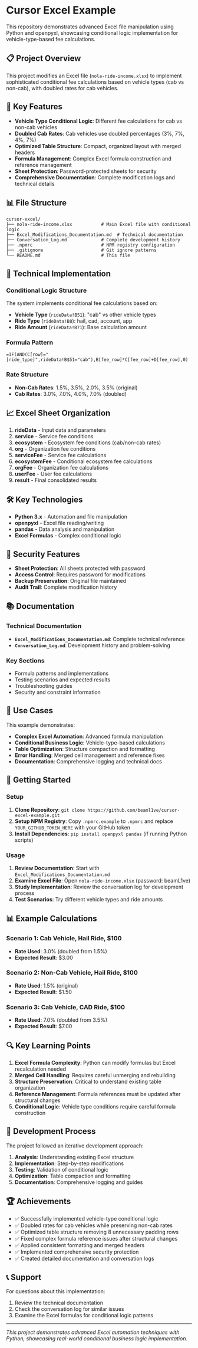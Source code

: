 # Cursor Excel Example

This repository demonstrates advanced Excel file manipulation using Python and openpyxl, showcasing conditional logic implementation for vehicle-type-based fee calculations.

## 📋 Project Overview

This project modifies an Excel file (`nola-ride-income.xlsx`) to implement sophisticated conditional fee calculations based on vehicle types (cab vs non-cab), with doubled rates for cab vehicles.

## 🎯 Key Features

- **Vehicle Type Conditional Logic**: Different fee calculations for cab vs non-cab vehicles
- **Doubled Cab Rates**: Cab vehicles use doubled percentages (3%, 7%, 4%, 7%)
- **Optimized Table Structure**: Compact, organized layout with merged headers
- **Formula Management**: Complex Excel formula construction and reference management
- **Sheet Protection**: Password-protected sheets for security
- **Comprehensive Documentation**: Complete modification logs and technical details

## 📊 File Structure

```
cursor-excel/
├── nola-ride-income.xlsx           # Main Excel file with conditional logic
├── Excel_Modifications_Documentation.md  # Technical documentation
├── Conversation_Log.md             # Complete development history
├── .npmrc                          # NPM registry configuration
├── .gitignore                      # Git ignore patterns
└── README.md                       # This file
```

## 🔧 Technical Implementation

### Conditional Logic Structure
The system implements conditional fee calculations based on:
- **Vehicle Type** (`rideData!B51`): "cab" vs other vehicle types
- **Ride Type** (`rideData!B8`): hail, cad, account, app
- **Ride Amount** (`rideData!B71`): Base calculation amount

### Formula Pattern
```excel
=IF(AND(C[row]="[ride_type]",rideData!B$51="cab"),B[fee_row]*C[fee_row]+D[fee_row],0)
```

### Rate Structure
- **Non-Cab Rates**: 1.5%, 3.5%, 2.0%, 3.5% (original)
- **Cab Rates**: 3.0%, 7.0%, 4.0%, 7.0% (doubled)

## 📈 Excel Sheet Organization

1. **rideData** - Input data and parameters
2. **service** - Service fee conditions  
3. **ecosystem** - Ecosystem fee conditions (cab/non-cab rates)
4. **org** - Organization fee conditions
5. **serviceFee** - Service fee calculations
6. **ecosystemFee** - Conditional ecosystem fee calculations
7. **orgFee** - Organization fee calculations
8. **userFee** - User fee calculations
9. **result** - Final consolidated results

## 🛠️ Key Technologies

- **Python 3.x** - Automation and file manipulation
- **openpyxl** - Excel file reading/writing
- **pandas** - Data analysis and manipulation
- **Excel Formulas** - Complex conditional logic

## 🔐 Security Features

- **Sheet Protection**: All sheets protected with password
- **Access Control**: Requires password for modifications
- **Backup Preservation**: Original file maintained
- **Audit Trail**: Complete modification history

## 📚 Documentation

### Technical Documentation
- **`Excel_Modifications_Documentation.md`**: Complete technical reference
- **`Conversation_Log.md`**: Development history and problem-solving

### Key Sections
- Formula patterns and implementations
- Testing scenarios and expected results
- Troubleshooting guides
- Security and constraint information

## 🎯 Use Cases

This example demonstrates:
- **Complex Excel Automation**: Advanced formula manipulation
- **Conditional Business Logic**: Vehicle-type-based calculations  
- **Table Optimization**: Structure compaction and formatting
- **Error Handling**: Merged cell management and reference fixes
- **Documentation**: Comprehensive logging and technical docs

## 🚀 Getting Started

### Setup
1. **Clone Repository**: `git clone https://github.com/beaml1ve/cursor-excel-example.git`
2. **Setup NPM Registry**: Copy `.npmrc.example` to `.npmrc` and replace `YOUR_GITHUB_TOKEN_HERE` with your GitHub token
3. **Install Dependencies**: `pip install openpyxl pandas` (if running Python scripts)

### Usage
1. **Review Documentation**: Start with `Excel_Modifications_Documentation.md`
2. **Examine Excel File**: Open `nola-ride-income.xlsx` (password: beamL1ve)
3. **Study Implementation**: Review the conversation log for development process
4. **Test Scenarios**: Try different vehicle types and ride amounts

## 📊 Example Calculations

### Scenario 1: Cab Vehicle, Hail Ride, $100
- **Rate Used**: 3.0% (doubled from 1.5%)
- **Expected Result**: $3.00

### Scenario 2: Non-Cab Vehicle, Hail Ride, $100  
- **Rate Used**: 1.5% (original)
- **Expected Result**: $1.50

### Scenario 3: Cab Vehicle, CAD Ride, $100
- **Rate Used**: 7.0% (doubled from 3.5%)
- **Expected Result**: $7.00

## 🔍 Key Learning Points

1. **Excel Formula Complexity**: Python can modify formulas but Excel recalculation needed
2. **Merged Cell Handling**: Requires careful unmerging and rebuilding
3. **Structure Preservation**: Critical to understand existing table organization
4. **Reference Management**: Formula references must be updated after structural changes
5. **Conditional Logic**: Vehicle type conditions require careful formula construction

## 📝 Development Process

The project followed an iterative development approach:
1. **Analysis**: Understanding existing Excel structure
2. **Implementation**: Step-by-step modifications
3. **Testing**: Validation of conditional logic
4. **Optimization**: Table compaction and formatting
5. **Documentation**: Comprehensive logging and guides

## 🏆 Achievements

- ✅ Successfully implemented vehicle-type conditional logic
- ✅ Doubled rates for cab vehicles while preserving non-cab rates
- ✅ Optimized table structure removing 8 unnecessary padding rows
- ✅ Fixed complex formula reference issues after structural changes
- ✅ Applied consistent formatting and merged headers
- ✅ Implemented comprehensive security protection
- ✅ Created detailed documentation and conversation logs

## 📞 Support

For questions about this implementation:
1. Review the technical documentation
2. Check the conversation log for similar issues
3. Examine the Excel formulas for conditional logic patterns

---

*This project demonstrates advanced Excel automation techniques with Python, showcasing real-world conditional business logic implementation.*
